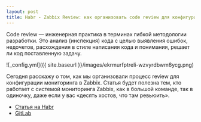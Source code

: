 ```yaml
---
layout: post
title: Habr - Zabbix Review: как организовать code review для конфигурации мониторинга
---
```


Code review — инженерная практика в терминах гибкой методологии разработки. Это анализ (инспекция) кода с целью выявления ошибок, недочетов, расхождения в стиле написания кода и понимания, решает ли код поставленную задачу.

![_config.yml]({{ site.baseurl }}/images/ekrmurfptreli-wzvyrdbwm6ycg.png)

Сегодня расскажу о том, как мы организовали процесс review для конфигурации мониторинга в Zabbix. Статья будет полезна тем, кто работает с системой мониторинга Zabbix, как в большой команде, так в одиночку, даже если у вас «десять хостов, что там ревьюить».
- [Статья на Habr](https://habr.com/company/pt/blog/433126/)
- [GitLab](https://gitlab.com/devopshq/zabbix-review-export)
